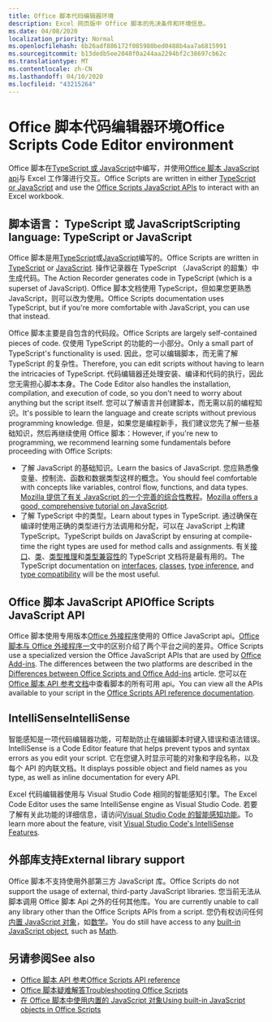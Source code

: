 ```yaml
---
title: Office 脚本代码编辑器环境
description: Excel 网页版中 Office 脚本的先决条件和环境信息。
ms.date: 04/08/2020
localization_priority: Normal
ms.openlocfilehash: 6b26adf886172f085980bed0488b4aa7a6815991
ms.sourcegitcommit: b13dedb5ee2048f0a244aa2294bf2c38697cb62c
ms.translationtype: MT
ms.contentlocale: zh-CN
ms.lasthandoff: 04/10/2020
ms.locfileid: "43215264"
---
```

# <a name="office-scripts-code-editor-environment"></a><span data-ttu-id="16450-103">Office 脚本代码编辑器环境</span><span class="sxs-lookup"><span data-stu-id="16450-103">Office Scripts Code Editor environment</span></span>

<span data-ttu-id="16450-104">Office 脚本在[TypeScript 或 JavaScript](#scripting-language-typescript-or-javascript)中编写，并使用[Office 脚本 JavaScript api](#office-scripts-javascript-api)与 Excel 工作簿进行交互。</span><span class="sxs-lookup"><span data-stu-id="16450-104">Office Scripts are written in either [TypeScript or JavaScript](#scripting-language-typescript-or-javascript) and use the [Office Scripts JavaScript APIs](#office-scripts-javascript-api) to interact with an Excel workbook.</span></span>

## <a name="scripting-language-typescript-or-javascript"></a><span data-ttu-id="16450-105">脚本语言： TypeScript 或 JavaScript</span><span class="sxs-lookup"><span data-stu-id="16450-105">Scripting language: TypeScript or JavaScript</span></span>

<span data-ttu-id="16450-106">Office 脚本是用[TypeScript](https://www.typescriptlang.org/docs/home.html)或[JavaScript](https://developer.mozilla.org/docs/Web/JavaScript)编写的。</span><span class="sxs-lookup"><span data-stu-id="16450-106">Office Scripts are written in [TypeScript](https://www.typescriptlang.org/docs/home.html) or [JavaScript](https://developer.mozilla.org/docs/Web/JavaScript).</span></span> <span data-ttu-id="16450-107">操作记录器在 TypeScript （JavaScript 的超集）中生成代码。</span><span class="sxs-lookup"><span data-stu-id="16450-107">The Action Recorder generates code in TypeScript (which is a superset of JavaScript).</span></span> <span data-ttu-id="16450-108">Office 脚本文档使用 TypeScript，但如果您更熟悉 JavaScript，则可以改为使用。</span><span class="sxs-lookup"><span data-stu-id="16450-108">Office Scripts documentation uses TypeScript, but if you're more comfortable with JavaScript, you can use that instead.</span></span>

<span data-ttu-id="16450-109">Office 脚本主要是自包含的代码段。</span><span class="sxs-lookup"><span data-stu-id="16450-109">Office Scripts are largely self-contained pieces of code.</span></span> <span data-ttu-id="16450-110">仅使用 TypeScript 的功能的一小部分。</span><span class="sxs-lookup"><span data-stu-id="16450-110">Only a small part of TypeScript's functionality is used.</span></span> <span data-ttu-id="16450-111">因此，您可以编辑脚本，而无需了解 TypeScript 的复杂性。</span><span class="sxs-lookup"><span data-stu-id="16450-111">Therefore, you can edit scripts without having to learn the intricacies of TypeScript.</span></span> <span data-ttu-id="16450-112">代码编辑器还处理安装、编译和代码的执行，因此您无需担心脚本本身。</span><span class="sxs-lookup"><span data-stu-id="16450-112">The Code Editor also handles the installation, compilation, and execution of code, so you don't need to worry about anything but the script itself.</span></span> <span data-ttu-id="16450-113">您可以了解语言并创建脚本，而无需以前的编程知识。</span><span class="sxs-lookup"><span data-stu-id="16450-113">It's possible to learn the language and create scripts without previous programming knowledge.</span></span> <span data-ttu-id="16450-114">但是，如果您是编程新手，我们建议您先了解一些基础知识，然后再继续使用 Office 脚本：</span><span class="sxs-lookup"><span data-stu-id="16450-114">However, if you're new to programming, we recommend learning some fundamentals before proceeding with Office Scripts:</span></span>

- <span data-ttu-id="16450-115">了解 JavaScript 的基础知识。</span><span class="sxs-lookup"><span data-stu-id="16450-115">Learn the basics of JavaScript.</span></span> <span data-ttu-id="16450-116">您应熟悉像变量、控制流、函数和数据类型这样的概念。</span><span class="sxs-lookup"><span data-stu-id="16450-116">You should feel comfortable with concepts like variables, control flow, functions, and data types.</span></span> <span data-ttu-id="16450-117">[Mozilla 提供了有关 JavaScript 的一个完善的综合性教程](https://developer.mozilla.org/docs/Web/JavaScript/Guide/Introduction)。</span><span class="sxs-lookup"><span data-stu-id="16450-117">[Mozilla offers a good, comprehensive tutorial on JavaScript](https://developer.mozilla.org/docs/Web/JavaScript/Guide/Introduction).</span></span>
- <span data-ttu-id="16450-118">了解 TypeScript 中的类型。</span><span class="sxs-lookup"><span data-stu-id="16450-118">Learn about types in TypeScript.</span></span> <span data-ttu-id="16450-119">通过确保在编译时使用正确的类型进行方法调用和分配，可以在 JavaScript 上构建 TypeScript。</span><span class="sxs-lookup"><span data-stu-id="16450-119">TypeScript builds on JavaScript by ensuring at compile-time the right types are used for method calls and assignments.</span></span> <span data-ttu-id="16450-120">有关[接口](https://www.typescriptlang.org/docs/handbook/interfaces.html)、[类](https://www.typescriptlang.org/docs/handbook/classes.html)、[类型推理](https://www.typescriptlang.org/docs/handbook/type-inference.html)和[类型兼容性](https://www.typescriptlang.org/docs/handbook/type-compatibility.html)的 TypeScript 文档将是最有用的。</span><span class="sxs-lookup"><span data-stu-id="16450-120">The TypeScript documentation on [interfaces](https://www.typescriptlang.org/docs/handbook/interfaces.html), [classes](https://www.typescriptlang.org/docs/handbook/classes.html), [type inference](https://www.typescriptlang.org/docs/handbook/type-inference.html), and [type compatibility](https://www.typescriptlang.org/docs/handbook/type-compatibility.html) will be the most useful.</span></span>

## <a name="office-scripts-javascript-api"></a><span data-ttu-id="16450-121">Office 脚本 JavaScript API</span><span class="sxs-lookup"><span data-stu-id="16450-121">Office Scripts JavaScript API</span></span>

<span data-ttu-id="16450-122">Office 脚本使用专用版本[Office 外接程序](/office/dev/add-ins/overview/index)使用的 Office JavaScript api。[Office 脚本与 Office 外接程序一](../resources/add-ins-differences.md#apis)文中的区别介绍了两个平台之间的差异。</span><span class="sxs-lookup"><span data-stu-id="16450-122">Office Scripts use a specialized version the Office JavaScript APIs that are used by [Office Add-ins](/office/dev/add-ins/overview/index). The differences between the two platforms are described in the [Differences between Office Scripts and Office Add-ins](../resources/add-ins-differences.md#apis) article.</span></span> <span data-ttu-id="16450-123">您可以在[Office 脚本 API 参考文档](/javascript/api/office-scripts/overview)中查看脚本的所有可用 api。</span><span class="sxs-lookup"><span data-stu-id="16450-123">You can view all the APIs available to your script in the [Office Scripts API reference documentation](/javascript/api/office-scripts/overview).</span></span>

## <a name="intellisense"></a><span data-ttu-id="16450-124">IntelliSense</span><span class="sxs-lookup"><span data-stu-id="16450-124">IntelliSense</span></span>

<span data-ttu-id="16450-125">智能感知是一项代码编辑器功能，可帮助防止在编辑脚本时键入错误和语法错误。</span><span class="sxs-lookup"><span data-stu-id="16450-125">IntelliSense is a Code Editor feature that helps prevent typos and syntax errors as you edit your script.</span></span> <span data-ttu-id="16450-126">它在您键入时显示可能的对象和字段名称，以及每个 API 的内联文档。</span><span class="sxs-lookup"><span data-stu-id="16450-126">It displays possible object and field names as you type, as well as inline documentation for every API.</span></span>

<span data-ttu-id="16450-127">Excel 代码编辑器使用与 Visual Studio Code 相同的智能感知引擎。</span><span class="sxs-lookup"><span data-stu-id="16450-127">The Excel Code Editor uses the same IntelliSense engine as Visual Studio Code.</span></span> <span data-ttu-id="16450-128">若要了解有关此功能的详细信息，请访问[Visual Studio Code 的智能感知功能](https://code.visualstudio.com/docs/editor/intellisense#_intellisense-features)。</span><span class="sxs-lookup"><span data-stu-id="16450-128">To learn more about the feature, visit [Visual Studio Code's IntelliSense Features](https://code.visualstudio.com/docs/editor/intellisense#_intellisense-features).</span></span>

## <a name="external-library-support"></a><span data-ttu-id="16450-129">外部库支持</span><span class="sxs-lookup"><span data-stu-id="16450-129">External library support</span></span>

<span data-ttu-id="16450-130">Office 脚本不支持使用外部第三方 JavaScript 库。</span><span class="sxs-lookup"><span data-stu-id="16450-130">Office Scripts do not support the usage of external, third-party JavaScript libraries.</span></span> <span data-ttu-id="16450-131">您当前无法从脚本调用 Office 脚本 Api 之外的任何其他库。</span><span class="sxs-lookup"><span data-stu-id="16450-131">You are currently unable to call any library other than the Office Scripts APIs from a script.</span></span> <span data-ttu-id="16450-132">您仍有权访问任何[内置 JavaScript 对象](../develop/javascript-objects.md)，如[数学](https://developer.mozilla.org/docs/Web/JavaScript/Reference/Global_Objects/Math)。</span><span class="sxs-lookup"><span data-stu-id="16450-132">You do still have access to any [built-in JavaScript object](../develop/javascript-objects.md), such as [Math](https://developer.mozilla.org/docs/Web/JavaScript/Reference/Global_Objects/Math).</span></span>

## <a name="see-also"></a><span data-ttu-id="16450-133">另请参阅</span><span class="sxs-lookup"><span data-stu-id="16450-133">See also</span></span>

- [<span data-ttu-id="16450-134">Office 脚本 API 参考</span><span class="sxs-lookup"><span data-stu-id="16450-134">Office Scripts API reference</span></span>](/javascript/api/office-scripts/overview)
- [<span data-ttu-id="16450-135">Office 脚本疑难解答</span><span class="sxs-lookup"><span data-stu-id="16450-135">Troubleshooting Office Scripts</span></span>](../testing/troubleshooting.md)
- [<span data-ttu-id="16450-136">在 Office 脚本中使用内置的 JavaScript 对象</span><span class="sxs-lookup"><span data-stu-id="16450-136">Using built-in JavaScript objects in Office Scripts</span></span>](../develop/javascript-objects.md)
